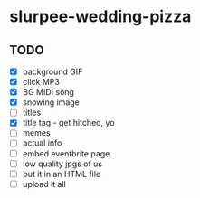 # slurpee-wedding-pizza

## TODO

- [x] background GIF
- [x] click MP3
- [x] BG MIDI song
- [x] snowing image
- [ ] titles
- [x] title tag - get hitched, yo
- [ ] memes
- [ ] actual info
- [ ] embed eventbrite page
- [ ] low quality jpgs of us
- [ ] put it in an HTML file
- [ ] upload it all
